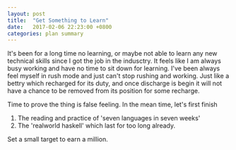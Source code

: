```yaml
---
layout: post
title:  "Get Something to Learn"
date:   2017-02-06 22:23:00 +0800
categories: plan summary
---
```

It's been for a long time no learning, or maybe not able to learn any new technical skills since I got the job in the indusctry. It feels like I am always busy working and have no time to sit down for learning. I've been always feel myself in rush mode and just can't stop rushing and working. Just like a bettry which recharged for its duty, and once discharge is begin it will not have a chance to be removed from its position for some recharge.

Time to prove the thing is false feeling. In the mean time, let's first finish

1. The reading and practice of 'seven languages in seven weeks'
2. The 'realworld haskell' which last for too long already.

Set a small target to earn a million.
